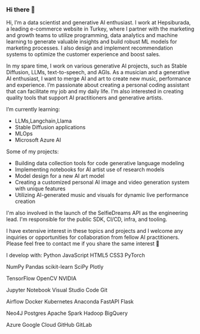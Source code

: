 ### Hi there 👋

Hi, I’m a data scientist and generative AI enthusiast. I work at Hepsiburada, a leading e-commerce website in Turkey, where I partner with the marketing and growth teams to utilize programming, data analytics and machine learning to generate valuable insights and build robust ML models for marketing processes. I also design and implement recommendation systems to optimize the customer experience and boost sales.

In my spare time, I work on various generative AI projects, such as Stable Diffusion, LLMs, text-to-speech, and AGIs. As a musician and a generative AI enthusiast, I want to merge AI and art to create new music, performance and experience. I’m passionate about creating a personal coding assistant that can facilitate my job and my daily life. I’m also interested in creating quality tools that support AI practitioners and generative artists.

I’m currently learning:

- LLMs,Langchain,Llama
- Stable Diffusion applications
- MLOps
- Microsoft Azure AI

Some of my projects:

- Building data collection tools for code generative language modeling
- Implementing notebooks for AI artist use of research models
- Model design for a new AI art model
- Creating a customized personal AI image and video generation system with unique features
- Utilizing AI-generated music and visuals for dynamic live performance creation

I'm also involved in the launch of the SelfieDreams API as the engineering lead. I'm responsible for the public SDK, CI/CD, infra, and tooling.

I have extensive interest in these topics and projects and I welcome any inquiries or opportunities for collaboration from fellow AI practitioners. Please feel free to contact me if you share the same interest 👯

I develop with:
Python JavaScript HTML5 CSS3 PyTorch

NumPy Pandas scikit-learn SciPy Plotly

TensorFlow OpenCV NVIDIA

Jupyter Notebook Visual Studio Code Git 

Airflow Docker Kubernetes Anaconda FastAPI Flask 

Neo4J Postgres Apache Spark Hadoop BigQuery

Azure Google Cloud GitHub GitLab

<!--
**egerdm-ai/egerdm-ai** is a ✨ _special_ ✨ repository because its `README.md` (this file) appears on your GitHub profile.

Here are some ideas to get you started:

- 🔭 I’m currently working on ...
- 🌱 I’m currently learning ...
- 👯 I’m looking to collaborate on ...
- 🤔 I’m looking for help with ...
- 💬 Ask me about ...
- 📫 How to reach me: ...
- 😄 Pronouns: ...
- ⚡ Fun fact: ...
-->

